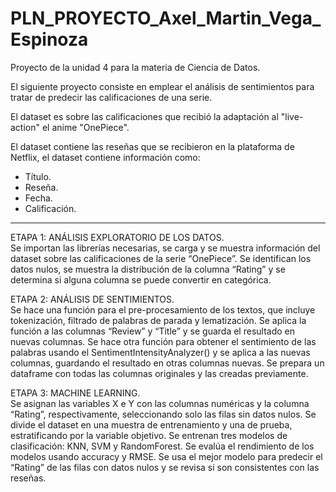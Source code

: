 # PLN_PROYECTO_Axel_Martin_Vega_Espinoza
Proyecto de la unidad 4 para la materia de Ciencia de Datos.     

El siguiente proyecto consiste en emplear el análisis de sentimientos para tratar de predecir las calificaciones de una serie.

El dataset es sobre las calificaciones que recibió la adaptación al "live-action" el anime "OnePiece".

El dataset contiene las reseñas que se recibieron en la plataforma de Netflix, el dataset contiene información como:

<ul>
    <li>Título.</li>
    <li>Reseña.</li>
    <li>Fecha.</li>
    <li>Calificación.</li>
</ul>

__________________________

ETAPA 1: ANÁLISIS EXPLORATORIO DE LOS DATOS.     
Se importan las librerías necesarias, se carga y se muestra información del dataset sobre las calificaciones de la serie “OnePiece”. Se identifican los datos nulos, se muestra la distribución de la columna “Rating” y se determina si alguna columna se puede convertir en categórica.    


ETAPA 2: ANÁLISIS DE SENTIMIENTOS.    
Se hace una función para el pre-procesamiento de los textos, que incluye tokenización, filtrado de palabras de parada y lematización. Se aplica la función a las columnas “Review” y “Title” y se guarda el resultado en nuevas columnas. Se hace otra función para obtener el sentimiento de las palabras usando el SentimentIntensityAnalyzer() y se aplica a las nuevas columnas, guardando el resultado en otras columnas nuevas. Se prepara un dataframe con todas las columnas originales y las creadas previamente.    


ETAPA 3: MACHINE LEARNING.     
Se asignan las variables X e Y con las columnas numéricas y la columna “Rating”, respectivamente, seleccionando solo las filas sin datos nulos. Se divide el dataset en una muestra de entrenamiento y una de prueba, estratificando por la variable objetivo. Se entrenan tres modelos de clasificación: KNN, SVM y RandomForest. Se evalúa el rendimiento de los modelos usando accuracy y RMSE. Se usa el mejor modelo para predecir el “Rating” de las filas con datos nulos y se revisa si son consistentes con las reseñas.